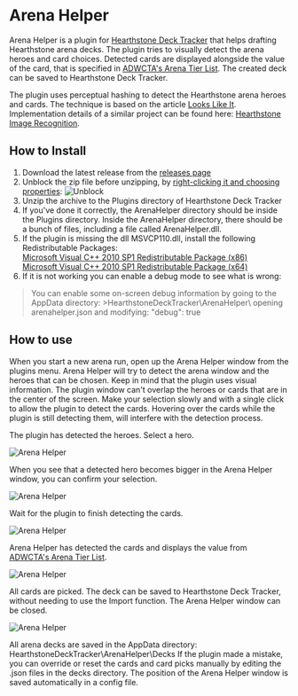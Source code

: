 # Arena Helper

Arena Helper is a plugin for [Hearthstone Deck Tracker](https://github.com/Epix37/Hearthstone-Deck-Tracker) that helps drafting Hearthstone arena decks. The plugin tries to visually detect the arena heroes and card choices. Detected cards are displayed alongside the value of the card, that is specified in [ADWCTA's Arena Tier List](http://www.heartharena.com/tierlist). The created deck can be saved to Hearthstone Deck Tracker.

The plugin uses perceptual hashing to detect the Hearthstone arena heroes and cards. The technique is based on the article [Looks Like It](http://www.hackerfactor.com/blog/?/archives/432-Looks-Like-It.html). Implementation details of a similar project can be found here: [Hearthstone Image Recognition](https://github.com/wittenbe/Hearthstone-Image-Recognition).

## How to Install

1) Download the latest release from the [releases page](https://github.com/rembound/Arena-Helper/releases)  
2) Unblock the zip file before unzipping, by [right-clicking it and choosing properties](http://blogs.msdn.com/b/delay/p/unblockingdownloadedfile.aspx):
![Unblock](http://blogs.msdn.com/cfs-file.ashx/__key/CommunityServer-Blogs-Components-WeblogFiles/00-00-00-60-92-metablogapi/1425.FilePropertiesUnblock.png)  
3) Unzip the archive to the Plugins directory of Hearthstone Deck Tracker  
4) If you've done it correctly, the ArenaHelper directory should be inside the Plugins directory. Inside the ArenaHelper directory, there should be a bunch of files, including a file called ArenaHelper.dll.  
5) If the plugin is missing the dll MSVCP110.dll, install the following Redistributable Packages:  
[Microsoft Visual C++ 2010 SP1 Redistributable Package (x86)](http://www.microsoft.com/en-us/download/details.aspx?id=8328)  
[Microsoft Visual C++ 2010 SP1 Redistributable Package (x64)](http://www.microsoft.com/en-us/download/details.aspx?id=13523)  
6) If it is not working you can enable a debug mode to see what is wrong:
>You can enable some on-screen debug information by going to the AppData directory: >HearthstoneDeckTracker\ArenaHelper\ opening arenahelper.json and modifying: "debug": true

## How to use

When you start a new arena run, open up the Arena Helper window from the plugins menu. Arena Helper will try to detect the arena window and the heroes that can be chosen. Keep in mind that the plugin uses visual information. The plugin window can't overlap the heroes or cards that are in the center of the screen. Make your selection slowly and with a single click to allow the plugin to detect the cards. Hovering over the cards while the plugin is still detecting them, will interfere with the detection process.

The plugin has detected the heroes. Select a hero.

![Arena Helper](http://i.imgur.com/H4Of3ps.png)

When you see that a detected hero becomes bigger in the Arena Helper window, you can confirm your selection.

![Arena Helper](http://i.imgur.com/aMFJba9.png)

Wait for the plugin to finish detecting the cards.

![Arena Helper](http://i.imgur.com/ShfMZnw.png)

Arena Helper has detected the cards and displays the value from [ADWCTA's Arena Tier List](http://www.heartharena.com/tierlist).

![Arena Helper](http://i.imgur.com/olNe9D7.png)

All cards are picked. The deck can be saved to Hearthstone Deck Tracker, without needing to use the Import function. The Arena Helper window can be closed.

![Arena Helper](http://i.imgur.com/AnPaN4L.png)

All arena decks are saved in the AppData directory: HearthstoneDeckTracker\ArenaHelper\Decks
If the plugin made a mistake, you can override or reset the cards and card picks manually by editing the .json files in the decks directory.
The position of the Arena Helper window is saved automatically in a config file.
